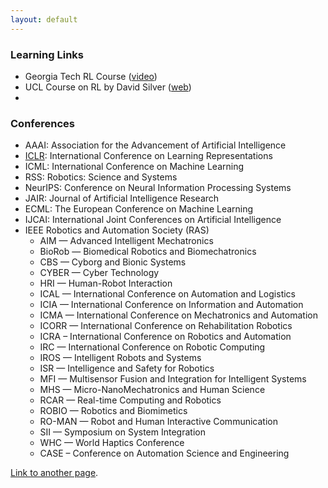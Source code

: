 ```yaml
---
layout: default
---
```


### Learning Links

- Georgia Tech RL Course ([video](https://www.youtube.com/playlist?list=PLFihX_3MLxS-xipfAZUwzAie7AWbJQ8k2))
- UCL Course on RL by David Silver ([web](http://www0.cs.ucl.ac.uk/staff/d.silver/web/Teaching.html))
- 





### Conferences
- AAAI: Association for the Advancement of Artificial Intelligence
- [ICLR](https://iclr.cc/): International Conference on Learning Representations
- ICML: International Conference on Machine Learning
- RSS: Robotics: Science and Systems
- NeurIPS: Conference on Neural Information Processing Systems
- JAIR: Journal of Artificial Intelligence Research
- ECML: The European Conference on Machine Learning
- IJCAI: International Joint Conferences on Artificial Intelligence
- IEEE Robotics and Automation Society (RAS)
    -   AIM — Advanced Intelligent Mechatronics
    -   BioRob — Biomedical Robotics and Biomechatronics
    -   CBS — Cyborg and Bionic Systems
    -   CYBER — Cyber Technology
    -   HRI — Human-Robot Interaction
    -   ICAL — International Conference on Automation and Logistics
    -   ICIA — International Conference on Information and Automation
    -   ICMA — International Conference on Mechatronics and Automation
    -   ICORR — International Conference on Rehabilitation Robotics
    -   ICRA – International Conference on Robotics and Automation
    -   IRC —  International Conference on Robotic Computing
    -   IROS — Intelligent Robots and Systems
    -   ISR — Intelligence and Safety for Robotics
    -   MFI — Multisensor Fusion and Integration for Intelligent Systems
    -   MHS — Micro-NanoMechatronics and Human Science
    -   RCAR — Real-time Computing and Robotics
    -   ROBIO — Robotics and Biomimetics
    -   RO-MAN — Robot and Human Interactive Communication
    -   SII — Symposium on System Integration
    -   WHC — World Haptics Conference
    -   CASE – Conference on Automation Science and Engineering


[Link to another page](./another-page.html).
